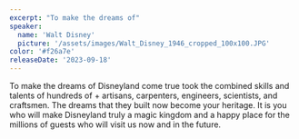 ```yaml
---
excerpt: "To make the dreams of"
speaker:
  name: 'Walt Disney'
  picture: '/assets/images/Walt_Disney_1946_cropped_100x100.JPG'
color: '#f26a7e'
releaseDate: '2023-09-18'
---
```

To make the dreams of Disneyland come true took the combined skills and talents of hundreds of + artisans, carpenters, engineers, scientists, and craftsmen. The dreams that they built now become your heritage. It is you who will make Disneyland truly a magic kingdom and a happy place for the millions of guests who will visit us now and in the future.